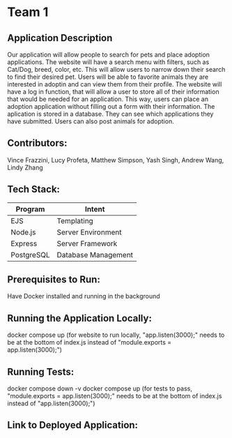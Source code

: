 # Team 1  

## Application Description  
Our application will allow people to search for pets and place adoption applications. The website will have a search menu with filters, such as Cat/Dog, breed, color, etc. This will allow users to narrow down their search to find their desired pet. Users will be able to favorite animals they are interested in adoptin and can view them from their profile. The website will have a log in function, that will allow a user to store all of their information that would be needed for an application. This way, users can place an adoption application without filling out a form with their information. The aplication is stored in a database. They can see which applications they have submitted. Users can also post animals for adoption.  
 
## Contributors:   
Vince Frazzini, Lucy Profeta, Matthew Simpson, Yash Singh, Andrew Wang, Lindy Zhang  

## Tech Stack:  

|Program| Intent|
| --- | --- |
| EJS | Templating |
| Node.js | Server Environment |
| Express | Server Framework |
| PostgreSQL | Database Management |

## Prerequisites to Run: 
Have Docker installed and running in the background

## Running the Application Locally:  
docker compose up
(for website to run locally, "app.listen(3000);" needs to be at the bottom of index.js instead of "module.exports = app.listen(3000);")

## Running Tests: 
docker compose down -v
docker compose up
(for tests to pass, "module.exports = app.listen(3000);" needs to be at the bottom of index.js instead of "app.listen(3000);")

## Link to Deployed Application:  